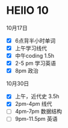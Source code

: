 # HEllO 10

10月17日  
- [x] 6点背半小时单词
- [x] 上午学习线代
- [x] 中午coding 1.5h
- [x] 2-5 pm 学习英语
- [x] 8pm 政治 

10月30日  
- [x] 上午，近代史 3.5h 
- [x] 2pm-4pm 线代
- [ ] 4pm-7pm 数据结构
- [ ] 9pm-11.5pm 英语
